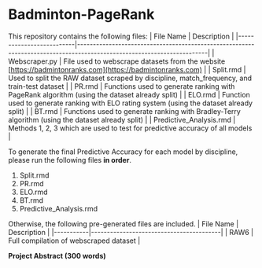# Badminton-PageRank
This repository contains the following files:
| File Name                | Description                                                                                                           |
|--------------------------|-----------------------------------------------------------------------------------------------------------------------|
| Webscraper.py            | File used to webscrape datasets from the website [https://badmintonranks.com](https://badmintonranks.com)              |
| Split.rmd                | Used to split the RAW dataset scraped by discipline, match_frequency, and train-test dataset                           |
| PR.rmd                   | Functions used to generate ranking with PageRank algorithm (using the dataset already split)                            |
| ELO.rmd                  | Function used to generate ranking with ELO rating system (using the dataset already split)                              |
| BT.rmd                   | Functions used to generate ranking with Bradley-Terry algorithm (using the dataset already split)                       |
| Predictive_Analysis.rmd   | Methods 1, 2, 3 which are used to test for predictive accuracy of all models                                            |

To generate the final Predictive Accuracy for each model by discipline, please run the following files **in order**.
 1. Split.rmd
 4. PR.rmd
 5. ELO.rmd
 6. BT.rmd
 7. Predictive_Analysis.rmd

Otherwise, the following pre-generated files are included.
| File Name | Description                             |
|-----------|-----------------------------------------|
| RAW6      | Full compilation of webscraped dataset  |


**Project Abstract (300 words)**
